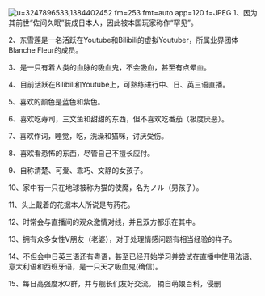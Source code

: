 ![u=3247896533,1384402452 fm=253 fmt=auto app=120 f=JPEG](https://github.com/DavidC1216/davidcwy.github.io/assets/174176460/dfa6e92d-0175-4584-bcf2-f3de871ce26d)
1、因为其前世“佐间久眠”装成日本人，因此被本国玩家称作“罕见”。

2、东雪莲是一名活跃在Youtube和Bilibili的虚拟Youtuber，所属业界团体Blanche Fleur的成员。

3、是一只有着人类的血脉的吸血鬼，不会吸血，甚至有点晕血。

4、目前活跃在Bilibili和Youtube上，可熟练进行中、日、英三语直播。

5、喜欢的颜色是蓝色和紫色。

6、喜欢吃寿司，三文鱼和甜甜的东西，但不喜欢吃番茄（极度厌恶）。

7、喜欢作词，睡觉，吃，洗澡和猫咪，讨厌受伤。

8、喜欢看恐怖的东西，尽管自己不擅长应付。

9、自称清楚、可爱、乖巧、文静的女孩子。

10、家中有一只在地球被称为猫的使魔，名为ノル（男孩子）。

11、头上戴着的花据本人所说是芍药花。

12、时常会与直播间的观众激情对线，并且双方都乐在其中。

13、拥有众多女性V朋友（老婆），对于处理情感问题有相当经验的样子。

14、不但会中日英三语还有粤语，甚至已经开始学习并尝试在直播中使用法语、意大利语和西班牙语，是一只天才吸血鬼(确信)。

15、每日高强度水Q群，并与舰长们友好交流。
摘自萌娘百科，侵删
